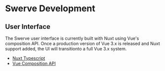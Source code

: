 # Swerve Development

## User Interface

The Swerve user interface is currently built with Nuxt using Vue's composition
API. Once a production version of Vue 3.x is released and Nuxt support added,
the UI will transitionto a full Vue 3.x system.

- [Nuxt Typescript](https://typescript.nuxtjs.org/)
- [Vue Composition API](https://github.com/vuejs/composition-api)